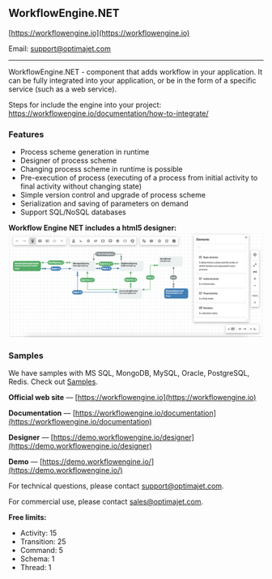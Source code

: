 ## WorkflowEngine.NET

[https://workflowengine.io](https://workflowengine.io)

Email: [support@optimajet.com](mailto:support@optimajet.com)

---

WorkflowEngine.NET - component that adds workflow in your application. It can be fully integrated into your application, or be in the form
of a specific service (such as a web service).

Steps for include the engine into your project: https://workflowengine.io/documentation/how-to-integrate/

### Features

- Process scheme generation in runtime
- Designer of process scheme
- Changing process scheme in runtime is possible
- Pre-execution of process (executing of a process from initial activity to final activity without changing state)
- Simple version control and upgrade of process scheme
- Serialization and saving of parameters on demand
- Support SQL/NoSQL databases

**Workflow Engine NET includes a html5 designer:**
[![Workflow scheme in Designer](./scheme.png "Workflow scheme")](https://demo.workflowengine.io/designer)

### Samples

We have samples with MS SQL, MongoDB, MySQL, Oracle, PostgreSQL, Redis. Check out [Samples](Samples).

**Official web site** &mdash; [https://workflowengine.io](https://workflowengine.io)

**Documentation** &mdash; [https://workflowengine.io/documentation](https://workflowengine.io/documentation)

**Designer** &mdash; [https://demo.workflowengine.io/designer](https://demo.workflowengine.io/designer)

**Demo** &mdash; [https://demo.workflowengine.io/](https://demo.workflowengine.io/)

For technical questions, please contact [support@optimajet.com](mailto:support@optimajet.com).

For commercial use, please contact [sales@optimajet.com](mailto:sales@optimajet.com).

**Free limits:**

- Activity: 15
- Transition: 25
- Command: 5
- Schema: 1
- Thread: 1
